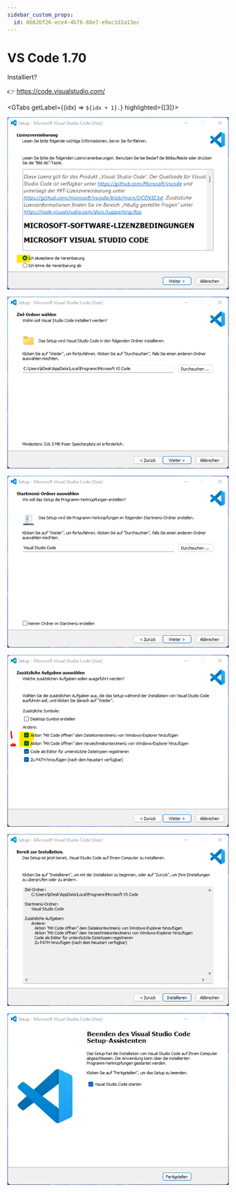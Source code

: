 ```yaml
---
sidebar_custom_props:
  id: 86626f26-ece4-4b76-88e7-e9ac1d1a13ec
---
```


# VS Code 1.70

<Answer type="state" webKey="c0411d09-a05e-4a9d-b736-694dd9b1a402">Installiert?</Answer>

👉 https://code.visualstudio.com/

<GTabs getLabel={(idx) => `${idx + 1}.`} highlighted={[3]}>

![](images/vsc-1.png)

![Standard Option ist meist gut.](images/vsc-2.png)

![](images/vsc-3.png)

![Hilfreich, um VS Code auch vom Explorer aus zu öffnen](images/vsc-4.png)

![](images/vsc-5.png)

![](images/vsc-6.png)

</GTabs>